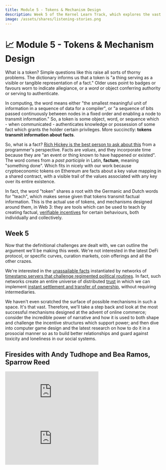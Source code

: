 ```yaml
---
title: Module 5 - Tokens & Mechanism Design
description: Week 5 of the Kernel Learn Track, which explores the vast space of tokens and mechanism design enabled within a digital universe of distributed trust.
image: /assets/shares/listening-stories.png
---
```


# 📈 Module 5 - Tokens & Mechanism Design

What is a token? Simple questions like this raise all sorts of thorny problems. The dictionary informs us that a token is "a thing serving as a visible or tangible representation of a fact." Older uses point to badges or favours worn to indicate allegiance, or a _word_ or object conferring authority or serving to authenticate.

In computing, the word means either "the smallest meaningful unit of information in a sequence of data for a compiler", or "a sequence of bits passed continuously between nodes in a fixed order and enabling a node to transmit information." So, a token is some object, word, or sequence which - when communicated - authenticates knowledge or possession of some fact which grants the holder certain privileges. More succinctly: **tokens transmit information about facts**.

So, what is a fact? [Rich Hickey is the best person to ask about this](https://youtu.be/-6BsiVyC1kM?t=1207) from a programmer's perspective. Facts are _values_, and they incorporate time because they are "an event or thing known to have happened or existed". The word comes from a _past participle_ in Latin, **factum**, meaning "something done". Which fits in nicely with our work because cryptoeconomic tokens on Ethereum are facts about a key value mapping in a shared contract, with a visible trail of the values associated with any key over its entire existence.

In fact, the word "token" shares a root with the Germanic and Dutch words for "teach", which makes sense given that tokens transmit factual information. This is the actual use of tokens, and mechanisms designed around them, in Web 3: they are tools which can be used to teach by creating factual, [verifiable incentives](../module-3/lock-it-open/#the-path-forward) for certain behaviours, both individually and collectively.

## Week 5

Now that the definitional challenges are dealt with, we can outline the argument we'll be making this week. We're not interested in the latest DeFi protocol, or specific curves, curation markets, coin offerings and all the other crazes.

We're interested in the [unassailable facts](../module-1/promise-blockchains/#the-2010s-satoshis-vision) instantiated by networks of [timestamp servers that challenge regimented political routines](../module-4/the-garden/#shared-realities). In fact, such networks create an entire universe of distributed [trust](../module-0/trust/) in which we can implement [instant settlement and transfer of ownership](../module-0/money-language/#open-protocols-and-a-network-of-value), without requiring intermediaries.

We haven't even scratched the surface of possible mechanisms in such a space. It's that vast. Therefore, we'll take a step back and look at the most successful mechanisms designed at the advent of online commerce; consider the incredible power of narrative and how it is used to both shape and challenge the incentive structures which support power; and then dive into computer game design and the latest research on how to do it in a prosocial manner so as to build better relationships and guard against toxicity and loneliness in our social systems.

## Firesides with Andy Tudhope and Bea Ramos, Sparrow Reed

<iframe class="video-frame-half" src="https://www.youtube-nocookie.com/embed/JVDcfwWkP18?start=361" frameborder="0" allow="accelerometer; autoplay; encrypted-media; gyroscope; picture-in-picture" allowfullscreen></iframe>

<iframe class="video-frame-half" src="https://www.youtube-nocookie.com/embed/NUO86413eD4?start=132" frameborder="0" allow="accelerometer; autoplay; encrypted-media; gyroscope; picture-in-picture" allowfullscreen></iframe>

